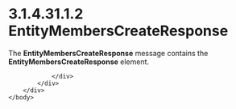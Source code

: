 <html dir="LTR" xmlns:mshelp="http://msdn.microsoft.com/mshelp" xmlns:ddue="http://ddue.schemas.microsoft.com/authoring/2003/5" xmlns:xlink="http://www.w3.org/1999/xlink" xmlns:tool="http://www.microsoft.com/tooltip">
    <head>
        <meta http-equiv="Content-Type" content="text/html; CHARSET=utf-8"></meta>
        <meta name="save" content="history"></meta>
        <title>3.1.4.31.1.2 EntityMembersCreateResponse</title>
        <xml>
            <mshelp:toctitle title="3.1.4.31.1.2 EntityMembersCreateResponse"></mshelp:toctitle>
            <mshelp:rltitle title="[MS-SSMDSWS-15]: EntityMembersCreateResponse"></mshelp:rltitle>
            <mshelp:keyword index="A" term="5986e584-6e89-4a92-ac09-54a0e8a9a562"></mshelp:keyword>
            <mshelp:attr name="DCSext.ContentType" value="open specification"></mshelp:attr>
            <mshelp:attr name="AssetID" value="5986e584-6e89-4a92-ac09-54a0e8a9a562"></mshelp:attr>
            <mshelp:attr name="TopicType" value="kbRef"></mshelp:attr>
            <mshelp:attr name="DCSext.Title" value="[MS-SSMDSWS-15]: EntityMembersCreateResponse" />
        </xml>
    </head>
    <body>
        <div id="header">
            <h1 class="heading">3.1.4.31.1.2 EntityMembersCreateResponse</h1>
        </div>
        <div id="mainSection">
            <div id="mainBody">
                <div id="allHistory" class="saveHistory"></div>
                <div id="sectionSection0" class="section" name="collapseableSection">
                    

<p>The <b>EntityMembersCreateResponse</b> message contains the <b>EntityMembersCreateResponse</b>
element.</p>


                </div>
            </div>
        </div>
    </body>
</html>